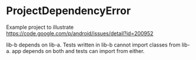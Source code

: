 # ProjectDependencyError
Example project to illustrate https://code.google.com/p/android/issues/detail?id=200952

lib-b depends on lib-a. Tests written in lib-b cannot import classes from lib-a. app depends on both and tests can import from either.
